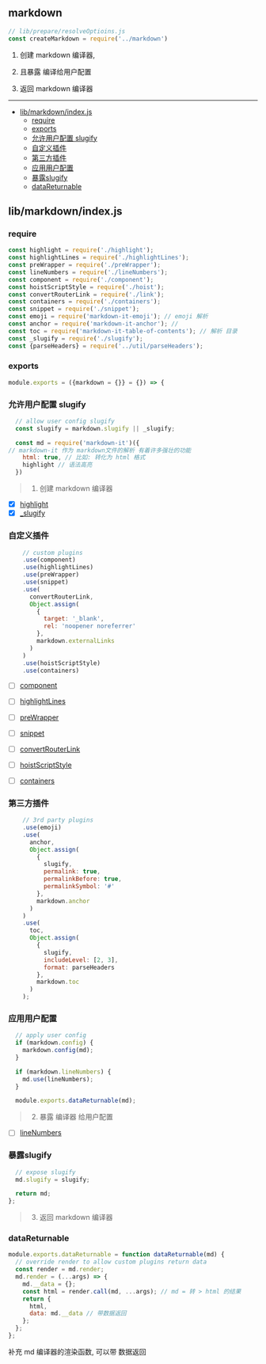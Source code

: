 ## markdown

``` js
// lib/prepare/resolveOptioins.js
const createMarkdown = require('../markdown')
```

1. 创建 markdown 编译器, 

2. 且暴露 编译给用户配置

3. 返回 markdown 编译器

---

<!-- START doctoc generated TOC please keep comment here to allow auto update -->
<!-- DON'T EDIT THIS SECTION, INSTEAD RE-RUN doctoc TO UPDATE -->


- [lib/markdown/index.js](#libmarkdownindexjs)
  - [require](#require)
  - [exports](#exports)
  - [允许用户配置 slugify](#%E5%85%81%E8%AE%B8%E7%94%A8%E6%88%B7%E9%85%8D%E7%BD%AE-slugify)
  - [自定义插件](#%E8%87%AA%E5%AE%9A%E4%B9%89%E6%8F%92%E4%BB%B6)
  - [第三方插件](#%E7%AC%AC%E4%B8%89%E6%96%B9%E6%8F%92%E4%BB%B6)
  - [应用用户配置](#%E5%BA%94%E7%94%A8%E7%94%A8%E6%88%B7%E9%85%8D%E7%BD%AE)
  - [暴露slugify](#%E6%9A%B4%E9%9C%B2slugify)
  - [dataReturnable](#datareturnable)

<!-- END doctoc generated TOC please keep comment here to allow auto update -->

## lib/markdown/index.js

### require

```js
const highlight = require('./highlight');
const highlightLines = require('./highlightLines');
const preWrapper = require('./preWrapper');
const lineNumbers = require('./lineNumbers');
const component = require('./component');
const hoistScriptStyle = require('./hoist');
const convertRouterLink = require('./link');
const containers = require('./containers');
const snippet = require('./snippet');
const emoji = require('markdown-it-emoji'); // emoji 解析
const anchor = require('markdown-it-anchor'); // 
const toc = require('markdown-it-table-of-contents'); // 解析 目录
const _slugify = require('./slugify');
const {parseHeaders} = require('../util/parseHeaders');
```

### exports
``` js
module.exports = ({markdown = {}} = {}) => {
```

### 允许用户配置 slugify
``` js
  // allow user config slugify
  const slugify = markdown.slugify || _slugify;

  const md = require('markdown-it')({ 
// markdown-it 作为 markdown文件的解析 有着许多强壮的功能
    html: true, // 比如: 转化为 html 格式
    highlight // 语法高亮
  })
```

> 1. 创建 markdown 编译器

- [x] [highlight](highlight.ex.md)
- [x] [_slugify](slugify.ex.md)

### 自定义插件
``` js
    // custom plugins
    .use(component) 
    .use(highlightLines)
    .use(preWrapper)
    .use(snippet)
    .use(
      convertRouterLink,
      Object.assign(
        {
          target: '_blank',
          rel: 'noopener noreferrer'
        },
        markdown.externalLinks
      )
    )
    .use(hoistScriptStyle)
    .use(containers)

```

- [ ] [component](component.ex.md)
- [ ] [highlightLines](highlightLines.ex.md)
- [ ] [preWrapper](preWrapper.ex.md)
- [ ] [snippet](snippet.ex.md)
- [ ] [convertRouterLink](link.ex.md)
- [ ] [hoistScriptStyle](hoist.ex.md)
- [ ] [containers](containers.ex.md)


### 第三方插件
``` js
    // 3rd party plugins
    .use(emoji)
    .use(
      anchor,
      Object.assign(
        {
          slugify,
          permalink: true,
          permalinkBefore: true,
          permalinkSymbol: '#'
        },
        markdown.anchor
      )
    )
    .use(
      toc,
      Object.assign(
        {
          slugify,
          includeLevel: [2, 3],
          format: parseHeaders
        },
        markdown.toc
      )
    );

```

### 应用用户配置
``` js
  // apply user config
  if (markdown.config) {
    markdown.config(md);
  }

  if (markdown.lineNumbers) {
    md.use(lineNumbers);
  }

  module.exports.dataReturnable(md);

```

> 2. 暴露 编译器 给用户配置



- [ ] [lineNumbers](lineNumbers.ex.md)

### 暴露slugify
``` js
  // expose slugify
  md.slugify = slugify;

  return md;
};

```

> 3. 返回 markdown 编译器


### dataReturnable
``` js
module.exports.dataReturnable = function dataReturnable(md) {
  // override render to allow custom plugins return data
  const render = md.render;
  md.render = (...args) => {
    md.__data = {};
    const html = render.call(md, ...args); // md = 转 > html 的结果
    return {
      html,
      data: md.__data // 带数据返回
    };
  };
};
```

补充 md 编译器的渲染函数, 可以带 数据返回
